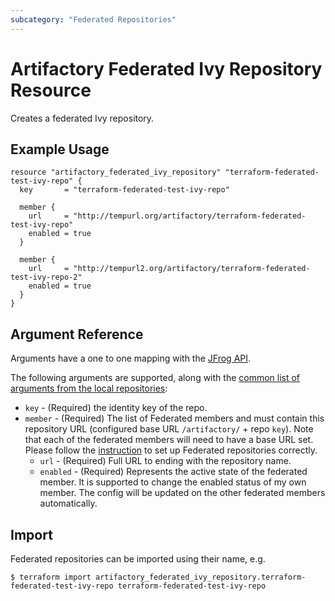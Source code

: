 ```yaml
---
subcategory: "Federated Repositories"
---
```

# Artifactory Federated Ivy Repository Resource

Creates a federated Ivy repository.

## Example Usage

```hcl
resource "artifactory_federated_ivy_repository" "terraform-federated-test-ivy-repo" {
  key       = "terraform-federated-test-ivy-repo"

  member {
    url     = "http://tempurl.org/artifactory/terraform-federated-test-ivy-repo"
    enabled = true
  }

  member {
    url     = "http://tempurl2.org/artifactory/terraform-federated-test-ivy-repo-2"
    enabled = true
  }
}
```

## Argument Reference

Arguments have a one to one mapping with the [JFrog API](https://www.jfrog.com/confluence/display/JFROG/Repository+Configuration+JSON#RepositoryConfigurationJSON-FederatedRepository).

The following arguments are supported, along with the [common list of arguments from the local repositories](local.md):

* `key` - (Required) the identity key of the repo.
* `member` - (Required) The list of Federated members and must contain this repository URL (configured base URL
  `/artifactory/` + repo `key`). Note that each of the federated members will need to have a base URL set.
  Please follow the [instruction](https://www.jfrog.com/confluence/display/JFROG/Working+with+Federated+Repositories#WorkingwithFederatedRepositories-SettingUpaFederatedRepository)
  to set up Federated repositories correctly.
  * `url` - (Required) Full URL to ending with the repository name.
  * `enabled` - (Required) Represents the active state of the federated member. It is supported to change the enabled
    status of my own member. The config will be updated on the other federated members automatically.



## Import

Federated repositories can be imported using their name, e.g.
```
$ terraform import artifactory_federated_ivy_repository.terraform-federated-test-ivy-repo terraform-federated-test-ivy-repo
```

